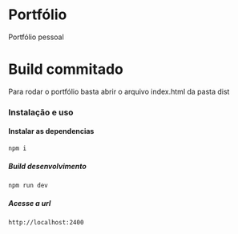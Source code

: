 # Portfólio

Portfólio pessoal

# Build commitado

Para rodar o portfólio basta abrir o arquivo index.html da pasta dist

### Instalação e uso

#### Instalar as dependencias

``npm i``

##### Build desenvolvimento

``npm run dev``

##### Acesse a url

``http://localhost:2400``